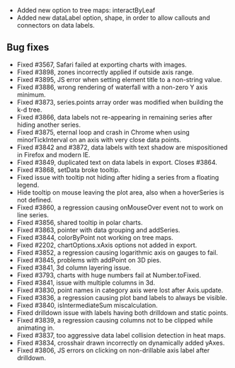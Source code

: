 - Added new option to tree maps: interactByLeaf
- Added new dataLabel option, shape, in order to allow callouts and connectors on data labels.
## Bug fixes 
- Fixed #3567, Safari failed at exporting charts with images.
- Fixed #3898, zones incorrectly applied if outside axis range.
- Fixed #3895, JS error when setting element title to a non-string value.
- Fixed #3886, wrong rendering of waterfall with a non-zero Y axis minimum.
- Fixed #3873, series.points array order was modified when building the k-d tree.
- Fixed #3866, data labels not re-appearing in remaining series after hiding another series.
- Fixed #3875, eternal loop and crash in Chrome when using minorTickInterval on an axis with very close data points.
- Fixed #3842 and #3872, data labels with text shadow are mispositioned in Firefox and modern IE.
- Fixed #3849, duplicated text on data labels in export. Closes #3864.
- Fixed #3868, setData broke tooltip.
- Fixed issue with tooltip not hiding after hiding a series from a floating legend.
- Hide tooltip on mouse leaving the plot area, also when a hoverSeries is not defined.
- Fixed #3860, a regression causing onMouseOver event not to work on line series.
- Fixed #3856, shared tooltip in polar charts.
- Fixed #3863, pointer with data grouping and addSeries.
- Fixed #3844, colorByPoint not working on tree maps.
- Fixed #2202, chartOptions.xAxis options not added in export.
- Fixed #3852, a regression causing logarithmic axis on gauges to fail.
- Fixed #3845, problems with addPoint on 3D pies.
- Fixed #3841, 3d column layering issue.
- Fixed #3793, charts with huge numbers fail at Number.toFixed.
- Fixed #3841, issue with multiple columns in 3d.
- Fixed #3830, point names in category axis were lost after Axis.update.
- Fixed #3836, a regression causing plot band labels to always be visible.
- Fixed #3840, isIntermediateSum miscalculation.
- Fixed drilldown issue with labels having both drilldown and static points.
- Fixed #3839, a regression causing columns not to be clipped while animating in.
- Fixed #3837, too aggressive data label collision detection in heat maps.
- Fixed #3834, crosshair drawn incorrectly on dynamically added yAxes.
- Fixed #3806, JS errors on clicking on non-drillable axis label after drilldown.